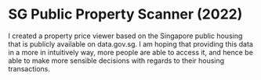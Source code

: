 # SG Public Property Scanner (2022)

I created a property price viewer based on the Singapore public housing that is publicly available on data.gov.sg. 
I am hoping that providing this data in a more in intuitively way, more people are able to access it, and hence be able to make more 
sensible decisions with regards to their housing transactions.
